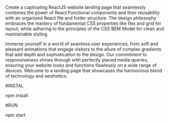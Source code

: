 Create a captivating ReactJS website landing page that seamlessly combines the power of React Functional components and their reusability with an organized React file and folder structure. The design philosophy embraces the mastery of fundamental CSS properties like flex and grid for layout, while adhering to the principles of the CSS BEM Model for clean and maintainable styling.

Immerse yourself in a world of seamless user experiences, from soft and pleasant animations that engage visitors to the allure of complex gradients that add depth and sophistication to the design. Our commitment to responsiveness shines through with perfectly placed media queries, ensuring your website looks and functions flawlessly on a wide range of devices. Welcome to a landing page that showcases the harmonious blend of technology and aesthetics.

#INSTAL

npm install

#RUN

npm start
